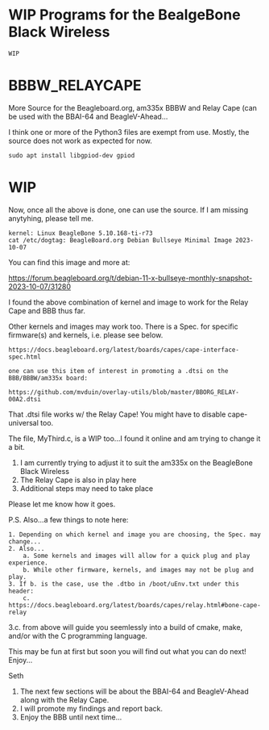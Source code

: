 # WIP Programs for the BealgeBone Black Wireless

` WIP `

# BBBW_RELAYCAPE
More Source for the Beagleboard.org, am335x BBBW and Relay Cape (can be used with the BBAI-64 and BeagleV-Ahead...

I think one or more of the Python3 files are exempt from use. Mostly, the source does not work as expected for now.

`sudo apt install libgpiod-dev gpiod`

# WIP

Now, once all the above is done, one can use the source. If I am missing anytyhing, please tell me.

```
kernel: Linux BeagleBone 5.10.168-ti-r73
cat /etc/dogtag: BeagleBoard.org Debian Bullseye Minimal Image 2023-10-07
```

You can find this image and more at:

https://forum.beagleboard.org/t/debian-11-x-bullseye-monthly-snapshot-2023-10-07/31280 

I found the above combination of kernel and image to work for the Relay Cape and BBB thus far.

Other kernels and images may work too. There is a Spec. for specific firmware(s) and kernels, i.e. please see below.

`https://docs.beagleboard.org/latest/boards/capes/cape-interface-spec.html`

```
one can use this item of interest in promoting a .dtsi on the BBB/BBBW/am335x board:

https://github.com/mvduin/overlay-utils/blob/master/BBORG_RELAY-00A2.dtsi
```

That .dtsi file works w/ the Relay Cape! You might have to disable cape-universal too.

The file, MyThird.c, is a WIP too...I found it online and am trying to change it a bit.

1. I am currently trying to adjust it to suit the am335x on the BeagleBone Black Wireless
2. The Relay Cape is also in play here
3. Additional steps may need to take place

Please let me know how it goes. 

P.S. Also...a few things to note here:

```
1. Depending on which kernel and image you are choosing, the Spec. may change...
2. Also...
	a. Some kernels and images will allow for a quick plug and play experience.
	b. While other firmware, kernels, and images may not be plug and play.
3. If b. is the case, use the .dtbo in /boot/uEnv.txt under this header:
	c. https://docs.beagleboard.org/latest/boards/capes/relay.html#bone-cape-relay
```

3.c. from above will guide you seemlessly into a build of cmake, make, and/or with the C programming language.

This may be fun at first but soon you will find out what you can do next! Enjoy...

Seth

1. The next few sections will be about the BBAI-64 and BeagleV-Ahead along with the Relay Cape.
2. I will promote my findings and report back.
3. Enjoy the BBB until next time...
